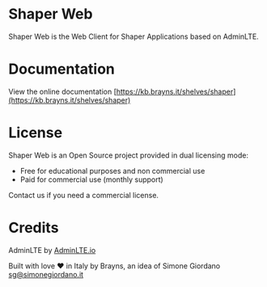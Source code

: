 # Shaper Web
Shaper Web is the Web Client for Shaper Applications based on AdminLTE.

# Documentation
View the online documentation [https://kb.brayns.it/shelves/shaper](https://kb.brayns.it/shelves/shaper)

# License
Shaper Web is an Open Source project provided in dual licensing mode:

 * Free for educational purposes and non commercial use
 * Paid for commercial use (monthly support)

Contact us if you need a commercial license.

# Credits
AdminLTE by [AdminLTE.io](https://adminlte.io/)

Built with love :heart: in Italy by Brayns, an idea of Simone Giordano 
[sg@simonegiordano.it](mailto:sg@simonegiordano.it)